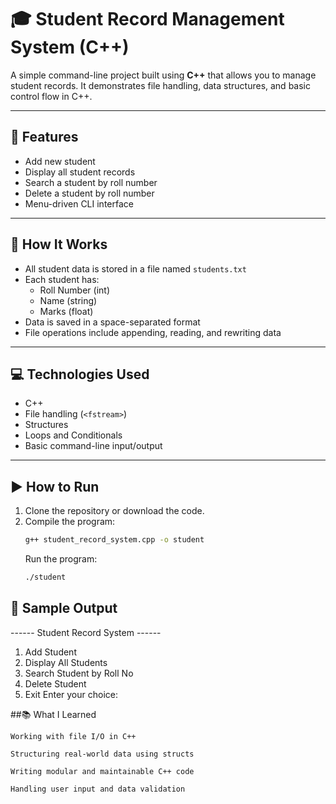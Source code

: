 # 🎓 Student Record Management System (C++)

A simple command-line project built using **C++** that allows you to manage student records. It demonstrates file handling, data structures, and basic control flow in C++.

---

## 🔧 Features

- Add new student
- Display all student records
- Search a student by roll number
- Delete a student by roll number
- Menu-driven CLI interface

---

## 📁 How It Works

- All student data is stored in a file named `students.txt`
- Each student has:
  - Roll Number (int)
  - Name (string)
  - Marks (float)
- Data is saved in a space-separated format
- File operations include appending, reading, and rewriting data

---

## 💻 Technologies Used

- C++
- File handling (`<fstream>`)
- Structures
- Loops and Conditionals
- Basic command-line input/output

---

## ▶️ How to Run

1. Clone the repository or download the code.
2. Compile the program:
   ```bash
   g++ student_record_system.cpp -o student
   ```
    Run the program:
    ```bash
    ./student
    ```

## 📝 Sample Output
------ Student Record System ------
1. Add Student
2. Display All Students
3. Search Student by Roll No
4. Delete Student
5. Exit
Enter your choice:

##📚 What I Learned

    Working with file I/O in C++

    Structuring real-world data using structs

    Writing modular and maintainable C++ code

    Handling user input and data validation
